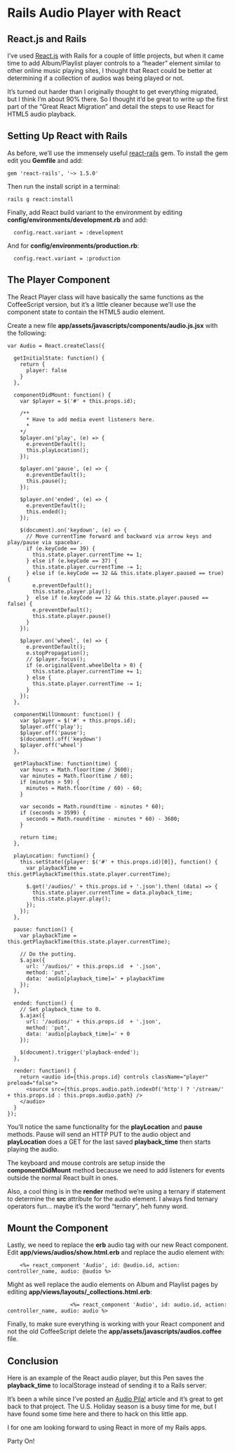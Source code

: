 # Rails Audio Player with React

## React.js and Rails

I’ve used [React.js](https://facebook.github.io/react/) with Rails for a couple of little projects, but when it came time to add Album/Playlist player controls to a “header” element similar to other online music playing sites, I thought that React could be better at determining if a collection of audios was being played or not.

It’s turned out harder than I originally thought to get everything migrated, but I think I’m about 90% there.  So I thought it’d be great to write up the first part of the “Great React Migration” and detail the steps to use React for HTML5 audio playback.

## Setting Up React with Rails

As before, we’ll use the immensely useful [react-rails](https://github.com/reactjs/react-rails) gem.  To install the gem edit you **Gemfile** and add:

```
gem 'react-rails', '~> 1.5.0'
```

Then run the install script in a terminal:

```
rails g react:install
```

Finally, add React build variant to the environment by editing **config/environments/development.rb** and add:

```
  config.react.variant = :development
```

And for **config/environments/production.rb**:

```
  config.react.variant = :production
```

## The Player Component

The React Player class will have basically the same functions as the CoffeeScript version, but it’s a little cleaner because we’ll use the component state to contain the HTML5 audio element.

Create a new file **app/assets/javascripts/components/audio.js.jsx** with the following:

```
var Audio = React.createClass({

  getInitialState: function() {
    return {
      player: false
    }
  },

  componentDidMount: function() {
    var $player = $('#' + this.props.id);

    /**
      * Have to add media event listeners here.
      *
    */
    $player.on('play', (e) => {
      e.preventDefault();
      this.playLocation();
    });

    $player.on('pause', (e) => {
      e.preventDefault();
      this.pause();
    });

    $player.on('ended', (e) => {
      e.preventDefault();
      this.ended();
    });

    $(document).on('keydown', (e) => {
      // Move currentTime forward and backward via arrow keys and play/pause via spacebar.
      if (e.keyCode == 39) {
        this.state.player.currentTime += 1;
      } else if (e.keyCode == 37) {
        this.state.player.currentTime -= 1;
      } else if (e.keyCode == 32 && this.state.player.paused == true) {
        e.preventDefault();
        this.state.player.play();
      }  else if (e.keyCode == 32 && this.state.player.paused == false) {
        e.preventDefault();
        this.state.player.pause()
      }
    });

    $player.on('wheel', (e) => {
      e.preventDefault();
      e.stopPropagation();
      // $player.focus();
      if (e.originalEvent.wheelDelta > 0) {
        this.state.player.currentTime += 1;
      } else {
        this.state.player.currentTime -= 1;
      }
    });
  },

  componentWillUnmount: function() {
    var $player = $('#' + this.props.id);
    $player.off('play');
    $player.off('pause');
    $(document).off('keydown')
    $player.off('wheel')
  },

  getPlaybackTime: function(time) {
    var hours = Math.floor(time / 3600);
    var minutes = Math.floor(time / 60);
    if (minutes > 59) {
      minutes = Math.floor(time / 60) - 60;
    }

    var seconds = Math.round(time - minutes * 60);
    if (seconds > 3599) {
      seconds = Math.round(time - minutes * 60) - 3600;
    }

    return time;
  },

  playLocation: function() {
    this.setState({player: $('#' + this.props.id)[0]}, function() {
      var playbackTime = this.getPlaybackTime(this.state.player.currentTime);

      $.get('/audios/' + this.props.id + '.json').then( (data) => {
        this.state.player.currentTime = data.playback_time;
        this.state.player.play();
      });
    });
  },

  pause: function() {
    var playbackTime = this.getPlaybackTime(this.state.player.currentTime);

    // Do the putting.
    $.ajax({
      url: '/audios/' + this.props.id  + '.json',
      method: 'put',
      data: 'audio[playback_time]=' + playbackTime
    });
  },

  ended: function() {
    // Set playback_time to 0.
    $.ajax({
      url: '/audios/' + this.props.id  + '.json',
      method: 'put',
      data: 'audio[playback_time]=' + 0
    });

    $(document).trigger('playback-ended');
  },

  render: function() {
    return <audio id={this.props.id} controls className="player" preload="false">
      <source src={this.props.audio.path.indexOf('http') ? '/stream/' + this.props.id : this.props.audio.path} />
    </audio>
  }
});
```

You’ll notice the same functionality for the **playLocation** and **pause** methods.  Pause will send an HTTP PUT to the audio object and **playLocation** does a GET for the last saved **playback_time** then starts playing the audio.

The keyboard and mouse controls are setup inside the **componentDidMount** method because we need to add listeners for events outside the normal React built in ones.

Also, a cool thing is in the **render** method we’re using a ternary if statement to determine the **src** attribute for the audio element.  I always find ternary operators fun… maybe it’s the word “ternary”, heh funny word.

## Mount the Component

Lastly, we need to replace the **erb** audio tag with our new React component.  Edit **app/views/audios/show.html.erb** and replace the audio element with:

```
    <%= react_component 'Audio', id: @audio.id, action: controller_name, audio: @audio %>
```

Might as well replace the audio elements on Album and Playlist pages by editing **app/views/layouts/_collections.html.erb**:

```
                    <%= react_component 'Audio', id: audio.id, action: controller_name, audio: audio %>
```

Finally, to make sure everything is working with your React component and not the old CoffeeScript delete the **app/assets/javascripts/audios.coffee** file.

## Conclusion

Here is an example of the React audio player, but this Pen saves the **playback_time** to localStorage instead of sending it to a Rails server:



It’s been a while since I’ve posted an [Audio Pila!](https://github.com/asommer70/audiopila-rails) article and it’s great to get back to that project.  The U.S. Holiday season is a busy time for me, but I have found some time here and there to hack on this little app.

I for one am looking forward to using React in more of my Rails apps.

Party On!